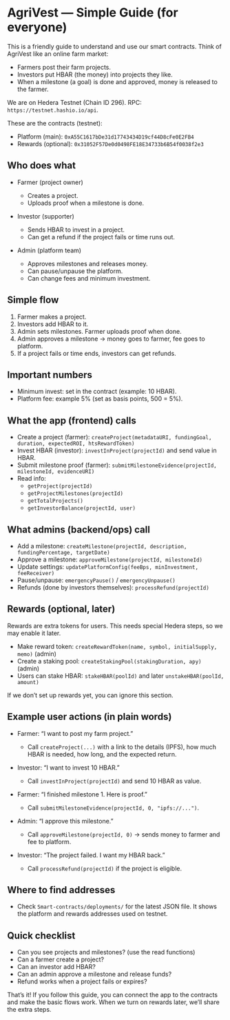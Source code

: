 # AgriVest — Simple Guide (for everyone)

This is a friendly guide to understand and use our smart contracts. Think of AgriVest like an online farm market:
- Farmers post their farm projects.
- Investors put HBAR (the money) into projects they like.
- When a milestone (a goal) is done and approved, money is released to the farmer.

We are on Hedera Testnet (Chain ID 296). RPC: `https://testnet.hashio.io/api`.

These are the contracts (testnet):
- Platform (main): `0xA55C1617bDe31d17743434D19cf44D8cFe0E2FB4`
- Rewards (optional): `0x31052F57De0d0498FE18E34733b6B54f0038f2e3`

## Who does what

- Farmer (project owner)
  - Creates a project.
  - Uploads proof when a milestone is done.

- Investor (supporter)
  - Sends HBAR to invest in a project.
  - Can get a refund if the project fails or time runs out.

- Admin (platform team)
  - Approves milestones and releases money.
  - Can pause/unpause the platform.
  - Can change fees and minimum investment.

## Simple flow

1) Farmer makes a project.
2) Investors add HBAR to it.
3) Admin sets milestones. Farmer uploads proof when done.
4) Admin approves a milestone → money goes to farmer, fee goes to platform.
5) If a project fails or time ends, investors can get refunds.

## Important numbers

- Minimum invest: set in the contract (example: 10 HBAR).
- Platform fee: example 5% (set as basis points, 500 = 5%).

## What the app (frontend) calls

- Create a project (farmer): `createProject(metadataURI, fundingGoal, duration, expectedROI, htsRewardToken)`
- Invest HBAR (investor): `investInProject(projectId)` and send value in HBAR.
- Submit milestone proof (farmer): `submitMilestoneEvidence(projectId, milestoneId, evidenceURI)`
- Read info:
  - `getProject(projectId)`
  - `getProjectMilestones(projectId)`
  - `getTotalProjects()`
  - `getInvestorBalance(projectId, user)`

## What admins (backend/ops) call

- Add a milestone: `createMilestone(projectId, description, fundingPercentage, targetDate)`
- Approve a milestone: `approveMilestone(projectId, milestoneId)`
- Update settings: `updatePlatformConfig(feeBps, minInvestment, feeReceiver)`
- Pause/unpause: `emergencyPause()` / `emergencyUnpause()`
- Refunds (done by investors themselves): `processRefund(projectId)`

## Rewards (optional, later)

Rewards are extra tokens for users. This needs special Hedera steps, so we may enable it later.
- Make reward token: `createRewardToken(name, symbol, initialSupply, memo)` (admin)
- Create a staking pool: `createStakingPool(stakingDuration, apy)` (admin)
- Users can stake HBAR: `stakeHBAR(poolId)` and later `unstakeHBAR(poolId, amount)`

If we don’t set up rewards yet, you can ignore this section.

## Example user actions (in plain words)

- Farmer: “I want to post my farm project.”
  - Call `createProject(...)` with a link to the details (IPFS), how much HBAR is needed, how long, and the expected return.

- Investor: “I want to invest 10 HBAR.”
  - Call `investInProject(projectId)` and send 10 HBAR as value.

- Farmer: “I finished milestone 1. Here is proof.”
  - Call `submitMilestoneEvidence(projectId, 0, "ipfs://...")`.

- Admin: “I approve this milestone.”
  - Call `approveMilestone(projectId, 0)` → sends money to farmer and fee to platform.

- Investor: “The project failed. I want my HBAR back.”
  - Call `processRefund(projectId)` if the project is eligible.

## Where to find addresses

- Check `Smart-contracts/deployments/` for the latest JSON file. It shows the platform and rewards addresses used on testnet.

## Quick checklist

- Can you see projects and milestones? (use the read functions)
- Can a farmer create a project?
- Can an investor add HBAR?
- Can an admin approve a milestone and release funds?
- Refund works when a project fails or expires?

That’s it! If you follow this guide, you can connect the app to the contracts and make the basic flows work. When we turn on rewards later, we’ll share the extra steps.
